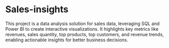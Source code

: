 # Sales-insights
This project is a data analysis solution for sales data, leveraging SQL and Power BI to create interactive visualizations. It highlights key metrics like revenues, sales quantity, top products, top customers, and revenue trends, enabling actionable insights for better business decisions.
